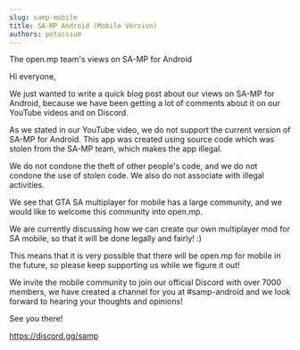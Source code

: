 ```yaml
---
slug: samp-mobile
title: SA-MP Android (Mobile Version)
authors: potassium
---
```


<!-- truncate -->

The open.mp team's views on SA-MP for Android

Hi everyone,

We just wanted to write a quick blog post about our views on SA-MP for Android, because we have been getting a lot of comments about it on our YouTube videos and on Discord.

As we stated in our YouTube video, we do not support the current version of SA-MP for Android. This app was created using source code which was stolen from the SA-MP team, which makes the app illegal.

We do not condone the theft of other people's code, and we do not condone the use of stolen code. We also do not associate with illegal activities.

We see that GTA SA multiplayer for mobile has a large community, and we would like to welcome this community into open.mp.

We are currently discussing how we can create our own multiplayer mod for SA mobile, so that it will be done legally and fairly! :)

This means that it is very possible that there will be open.mp for mobile in the future, so please keep supporting us while we figure it out!

We invite the mobile community to join our official Discord with over 7000 members, we have created a channel for you at #samp-android and we look forward to hearing your thoughts and opinions!

See you there!

https://discord.gg/samp
